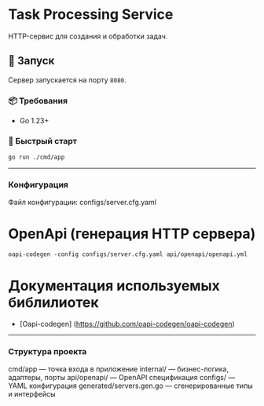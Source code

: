 # Task Processing Service
HTTP-сервис для создания и обработки задач.

## 🔧 Запуск
Сервер запускается на порту `8080`.

### 📦 Требования
- Go 1.23+

### 🚀 Быстрый старт
```bash
go run ./cmd/app
```

_____________________________________________________________________
### Конфигурация
Файл конфигурации: configs/server.cfg.yaml


# OpenApi (генерация HTTP сервера)
```
oapi-codegen -config configs/server.cfg.yaml api/openapi/openapi.yml
```

# Документация используемых библилиотек
* [Oapi-codegen] (https://github.com/oapi-codegen/oapi-codegen)

_____________________________________________________________________


### Структура проекта
cmd/app — точка входа в приложение
internal/ — бизнес-логика, адаптеры, порты
api/openapi/ — OpenAPI спецификация
configs/ — YAML конфигурация
generated/servers.gen.go — сгенерированные типы и интерфейсы